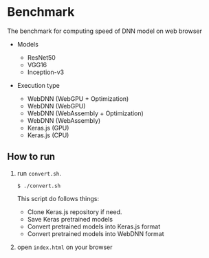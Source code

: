 # Benchmark

The benchmark for computing speed of DNN model on web browser

- Models
    - ResNet50
    - VGG16
    - Inception-v3

- Execution type
    - WebDNN (WebGPU + Optimization)
    - WebDNN (WebGPU)
    - WebDNN (WebAssembly + Optimization)
    - WebDNN (WebAssembly)
    - Keras.js (GPU)
    - Keras.js (CPU)

## How to run

1. run `convert.sh`.

    ```shell
    $ ./convert.sh
    ```
    
    This script do follows things:
    
    - Clone Keras.js repository if need.
    - Save Keras pretrained models
    - Convert pretrained models into Keras.js format
    - Convert pretrained models into WebDNN format

2. open `index.html` on your browser
